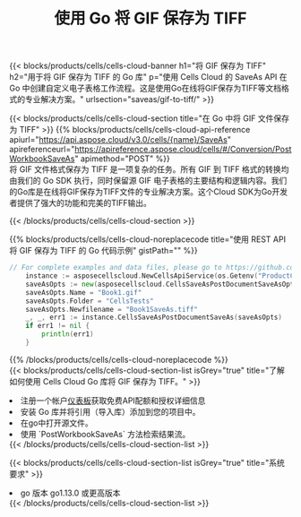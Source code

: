﻿---
title: 使用 Go 将 GIF 保存为 TIFF
description: 利用Aspose.Cells Cloud SDK for Go将GIF格式文件保存为TIFF格式文件。
kwords: Excel, Save GIF as TIFF, REST, Go
howto: How to save GIF as TIFF using Aspose.Cells Cloud Go library.
---
{{< blocks/products/cells/cells-cloud-banner h1="将 GIF 保存为 TIFF" h2="用于将 GIF 保存为 TIFF 的 Go 库" p="使用 Cells Cloud 的 SaveAs API 在 Go 中创建自定义电子表格工作流程。这是使用Go在线将GIF保存为TIFF等文档格式的专业解决方案。" urlsection="saveas/gif-to-tiff/" >}}

{{< blocks/products/cells/cells-cloud-section title="在 Go 中将 GIF 文件保存为 TIFF" >}}
{{% blocks/products/cells/cells-cloud-api-reference apiurl="https://api.aspose.cloud/v3.0/cells/{name}/SaveAs" apireferenceurl="https://apireference.aspose.cloud/cells/#/Conversion/PostWorkbookSaveAs" apimethod="POST" %}}
<br/>
将 GIF 文件格式保存为 TIFF 是一项复杂的任务。所有 GIF 到 TIFF 格式的转换均由我们的 Go SDK 执行，同时保留源 GIF 电子表格的主要结构和逻辑内容。我们的Go库是在线将GIF保存为TIFF文件的专业解决方案。这个Cloud SDK为Go开发者提供了强大的功能和完美的TIFF输出。

{{< /blocks/products/cells/cells-cloud-section >}}

{{% blocks/products/cells/cells-cloud-noreplacecode title="使用 REST API 将 GIF 保存为 TIFF 的 Go 代码示例" gistPath="" %}}
  
```go
// For complete examples and data files, please go to https://github.com/aspose-cells-cloud/aspose-cells-cloud-go/
    instance := asposecellscloud.NewCellsApiService(os.Getenv("ProductClientId"), os.Getenv("ProductClientSecret"))
    saveAsOpts := new(asposecellscloud.CellsSaveAsPostDocumentSaveAsOpts)
    saveAsOpts.Name = "Book1.gif"
    saveAsOpts.Folder = "CellsTests"
    saveAsOpts.Newfilename = "Book1SaveAs.tiff"
    _, _, err1 := instance.CellsSaveAsPostDocumentSaveAs(saveAsOpts)
    if err1 != nil {
	    println(err1)
    }
```
  
{{% /blocks/products/cells/cells-cloud-noreplacecode %}}
<br/>
{{< blocks/products/cells/cells-cloud-section-list isGrey="true" title="了解如何使用 Cells Cloud Go 库将 GIF 保存为 TIFF。" >}}
<li>注册一个帐户<a href="https://dashboard.aspose.cloud/">仪表板</a>获取免费API配额和授权详细信息</li>
<li>安装 Go 库并将引用（导入库）添加到您的项目中。</li>
<li>在go中打开源文件。</li>
<li>使用 `PostWorkbookSaveAs` 方法检索结果流。</li>
{{< /blocks/products/cells/cells-cloud-section-list >}}

{{< blocks/products/cells/cells-cloud-section-list isGrey="true" title="系统要求" >}}
<li>go 版本 go1.13.0 或更高版本</li>
{{< /blocks/products/cells/cells-cloud-section-list >}}
